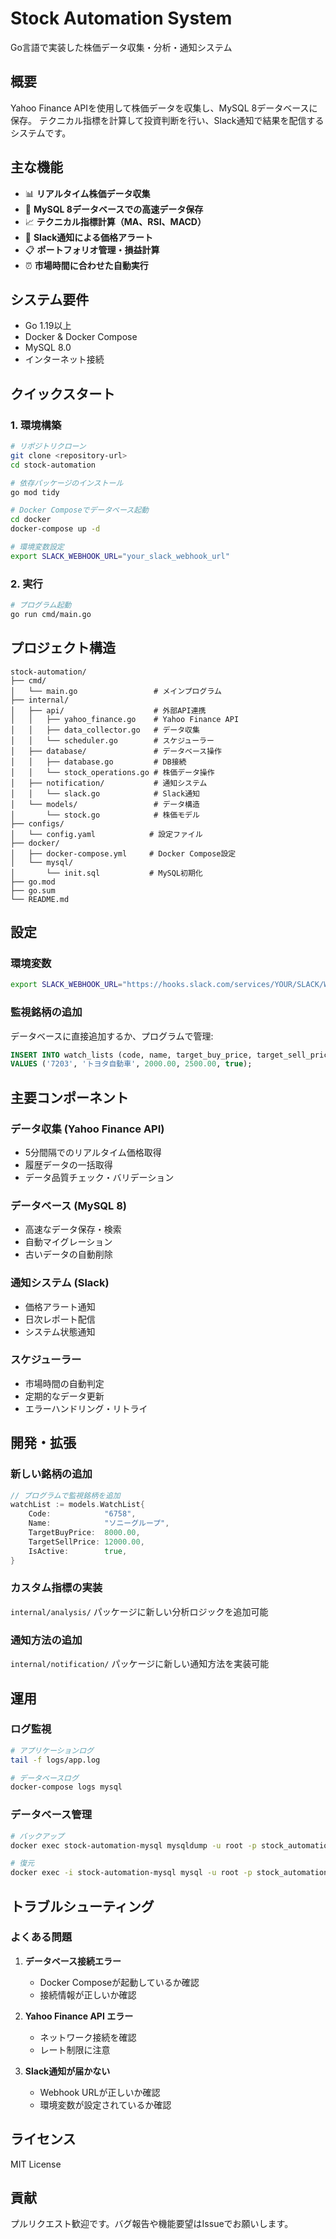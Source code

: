 # Stock Automation System

Go言語で実装した株価データ収集・分析・通知システム

## 概要

Yahoo Finance APIを使用して株価データを収集し、MySQL 8データベースに保存。
テクニカル指標を計算して投資判断を行い、Slack通知で結果を配信するシステムです。

## 主な機能

- 📊 **リアルタイム株価データ収集**
- 💾 **MySQL 8データベースでの高速データ保存**
- 📈 **テクニカル指標計算（MA、RSI、MACD）**
- 🔔 **Slack通知による価格アラート**
- 📋 **ポートフォリオ管理・損益計算**
- ⏰ **市場時間に合わせた自動実行**

## システム要件

- Go 1.19以上
- Docker & Docker Compose
- MySQL 8.0
- インターネット接続

## クイックスタート

### 1. 環境構築

```bash
# リポジトリクローン
git clone <repository-url>
cd stock-automation

# 依存パッケージのインストール
go mod tidy

# Docker Composeでデータベース起動
cd docker
docker-compose up -d

# 環境変数設定
export SLACK_WEBHOOK_URL="your_slack_webhook_url"
```

### 2. 実行

```bash
# プログラム起動
go run cmd/main.go
```

## プロジェクト構造

```
stock-automation/
├── cmd/
│   └── main.go                 # メインプログラム
├── internal/
│   ├── api/                    # 外部API連携
│   │   ├── yahoo_finance.go    # Yahoo Finance API
│   │   ├── data_collector.go   # データ収集
│   │   └── scheduler.go        # スケジューラー
│   ├── database/               # データベース操作
│   │   ├── database.go         # DB接続
│   │   └── stock_operations.go # 株価データ操作
│   ├── notification/           # 通知システム
│   │   └── slack.go            # Slack通知
│   └── models/                 # データ構造
│       └── stock.go            # 株価モデル
├── configs/
│   └── config.yaml            # 設定ファイル
├── docker/
│   ├── docker-compose.yml     # Docker Compose設定
│   └── mysql/
│       └── init.sql           # MySQL初期化
├── go.mod
├── go.sum
└── README.md
```

## 設定

### 環境変数

```bash
export SLACK_WEBHOOK_URL="https://hooks.slack.com/services/YOUR/SLACK/WEBHOOK"
```

### 監視銘柄の追加

データベースに直接追加するか、プログラムで管理:

```sql
INSERT INTO watch_lists (code, name, target_buy_price, target_sell_price, is_active) 
VALUES ('7203', 'トヨタ自動車', 2000.00, 2500.00, true);
```

## 主要コンポーネント

### データ収集 (Yahoo Finance API)
- 5分間隔でのリアルタイム価格取得
- 履歴データの一括取得
- データ品質チェック・バリデーション

### データベース (MySQL 8)
- 高速なデータ保存・検索
- 自動マイグレーション
- 古いデータの自動削除

### 通知システム (Slack)
- 価格アラート通知
- 日次レポート配信
- システム状態通知

### スケジューラー
- 市場時間の自動判定
- 定期的なデータ更新
- エラーハンドリング・リトライ

## 開発・拡張

### 新しい銘柄の追加

```go
// プログラムで監視銘柄を追加
watchList := models.WatchList{
    Code:            "6758",
    Name:            "ソニーグループ",
    TargetBuyPrice:  8000.00,
    TargetSellPrice: 12000.00,
    IsActive:        true,
}
```

### カスタム指標の実装

`internal/analysis/` パッケージに新しい分析ロジックを追加可能

### 通知方法の追加

`internal/notification/` パッケージに新しい通知方法を実装可能

## 運用

### ログ監視

```bash
# アプリケーションログ
tail -f logs/app.log

# データベースログ
docker-compose logs mysql
```

### データベース管理

```bash
# バックアップ
docker exec stock-automation-mysql mysqldump -u root -p stock_automation > backup.sql

# 復元
docker exec -i stock-automation-mysql mysql -u root -p stock_automation < backup.sql
```

## トラブルシューティング

### よくある問題

1. **データベース接続エラー**
   - Docker Composeが起動しているか確認
   - 接続情報が正しいか確認

2. **Yahoo Finance API エラー**
   - ネットワーク接続を確認
   - レート制限に注意

3. **Slack通知が届かない**
   - Webhook URLが正しいか確認
   - 環境変数が設定されているか確認

## ライセンス

MIT License

## 貢献

プルリクエスト歓迎です。バグ報告や機能要望はIssueでお願いします。